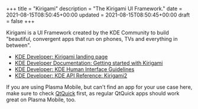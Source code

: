 +++
title = "Kirigami"
description = "The Kirigami UI Framework."
date = 2021-08-15T08:50:45+00:00
updated = 2021-08-15T08:50:45+00:00
draft = false
+++

Kirigami is a UI Framework created by the KDE Community to build "beautiful, convergent apps that run on phones, TVs and everything in between".

* [KDE Developer: Kirigami landing page](https://develop.kde.org/frameworks/kirigami//)
* [KDE Developer Documentation: Getting started with Kirigami](https://develop.kde.org/docs/kirigami/)
* [KDE Developer: KDE Human Interface Guidelines](https://develop.kde.org/hig/)
* [KDE Developer: KDE API Reference: Kirigami2](https://api.kde.org/frameworks/kirigami/html/index.html)


If you are using Plasma Mobile, but can't find an app for your use case here, make sure to check [QtQuick](../qtquick) first, as regular QtQuick apps should work great on Plasma Mobile, too. 
